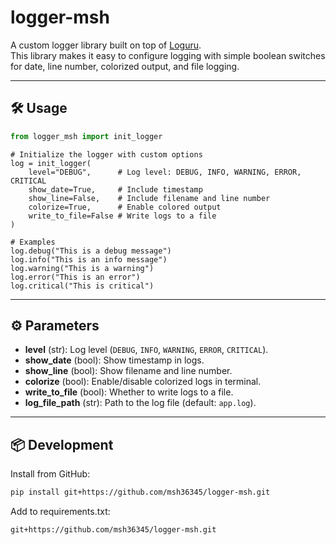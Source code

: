 

# logger-msh

A custom logger library built on top of [Loguru](https://github.com/Delgan/loguru).  
This library makes it easy to configure logging with simple boolean switches for date, line number, colorized output, and file logging.

---

## 🛠 Usage

```python
from logger_msh import init_logger
```

```
# Initialize the logger with custom options
log = init_logger(
    level="DEBUG",      # Log level: DEBUG, INFO, WARNING, ERROR, CRITICAL
    show_date=True,     # Include timestamp
    show_line=False,    # Include filename and line number
    colorize=True,      # Enable colored output
    write_to_file=False # Write logs to a file
)

# Examples
log.debug("This is a debug message")
log.info("This is an info message")
log.warning("This is a warning")
log.error("This is an error")
log.critical("This is critical")
```

---

## ⚙️ Parameters

- **level** (str): Log level (`DEBUG`, `INFO`, `WARNING`, `ERROR`, `CRITICAL`).  
- **show_date** (bool): Show timestamp in logs.  
- **show_line** (bool): Show filename and line number.  
- **colorize** (bool): Enable/disable colorized logs in terminal.  
- **write_to_file** (bool): Whether to write logs to a file.  
- **log_file_path** (str): Path to the log file (default: `app.log`).  

---

## 📦 Development

Install from GitHub:
```bash
pip install git+https://github.com/msh36345/logger-msh.git
```

Add to requirements.txt:
```
git+https://github.com/msh36345/logger-msh.git
```
